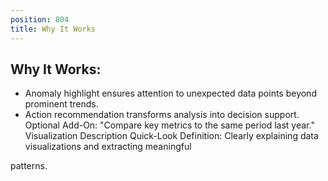 ```yaml
---
position: 804
title: Why It Works
---
```


## Why It Works:

- Anomaly highlight ensures attention to unexpected data points beyond prominent trends.
- Action recommendation transforms analysis into decision support. Optional Add-On: "Compare key metrics to the same period last year." Visualization Description
Quick-Look Definition: Clearly explaining data visualizations and extracting meaningful

patterns.